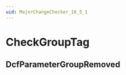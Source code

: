 ```yaml
---
uid: MajorChangeChecker_16_5_1
---
```


# CheckGroupTag

## DcfParameterGroupRemoved

<!-- Description, Properties, ... sections are auto-generated. -->
<!-- REPLACE ME AUTO-GENERATION -->

<!-- Uncomment to add extra details -->
<!--### Details-->

<!-- Uncomment to add example code -->
<!--### Example code-->
